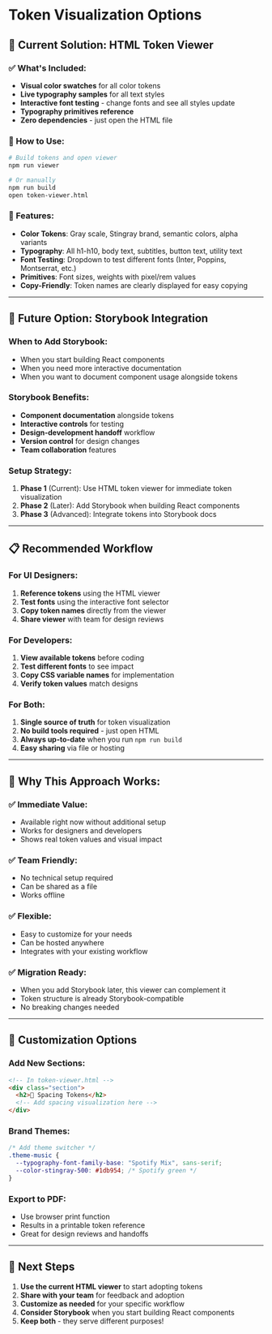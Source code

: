 # Token Visualization Options

## 🎯 **Current Solution: HTML Token Viewer**

### **✅ What's Included:**

- **Visual color swatches** for all color tokens
- **Live typography samples** for all text styles
- **Interactive font testing** - change fonts and see all styles update
- **Typography primitives reference**
- **Zero dependencies** - just open the HTML file

### **🚀 How to Use:**

```bash
# Build tokens and open viewer
npm run viewer

# Or manually
npm run build
open token-viewer.html
```

### **🎨 Features:**

- **Color Tokens**: Gray scale, Stingray brand, semantic colors, alpha variants
- **Typography**: All h1-h10, body text, subtitles, button text, utility text
- **Font Testing**: Dropdown to test different fonts (Inter, Poppins, Montserrat, etc.)
- **Primitives**: Font sizes, weights with pixel/rem values
- **Copy-Friendly**: Token names are clearly displayed for easy copying

---

## 🔮 **Future Option: Storybook Integration**

### **When to Add Storybook:**

- When you start building React components
- When you need more interactive documentation
- When you want to document component usage alongside tokens

### **Storybook Benefits:**

- **Component documentation** alongside tokens
- **Interactive controls** for testing
- **Design-development handoff** workflow
- **Version control** for design changes
- **Team collaboration** features

### **Setup Strategy:**

1. **Phase 1** (Current): Use HTML token viewer for immediate token visualization
2. **Phase 2** (Later): Add Storybook when building React components
3. **Phase 3** (Advanced): Integrate tokens into Storybook docs

---

## 📋 **Recommended Workflow**

### **For UI Designers:**

1. **Reference tokens** using the HTML viewer
2. **Test fonts** using the interactive font selector
3. **Copy token names** directly from the viewer
4. **Share viewer** with team for design reviews

### **For Developers:**

1. **View available tokens** before coding
2. **Test different fonts** to see impact
3. **Copy CSS variable names** for implementation
4. **Verify token values** match designs

### **For Both:**

1. **Single source of truth** for token visualization
2. **No build tools required** - just open HTML
3. **Always up-to-date** when you run `npm run build`
4. **Easy sharing** via file or hosting

---

## 🎯 **Why This Approach Works:**

### **✅ Immediate Value:**

- Available right now without additional setup
- Works for designers and developers
- Shows real token values and visual impact

### **✅ Team Friendly:**

- No technical setup required
- Can be shared as a file
- Works offline

### **✅ Flexible:**

- Easy to customize for your needs
- Can be hosted anywhere
- Integrates with your existing workflow

### **✅ Migration Ready:**

- When you add Storybook later, this viewer can complement it
- Token structure is already Storybook-compatible
- No breaking changes needed

---

## 🔧 **Customization Options**

### **Add New Sections:**

```html
<!-- In token-viewer.html -->
<div class="section">
  <h2>🔳 Spacing Tokens</h2>
  <!-- Add spacing visualization here -->
</div>
```

### **Brand Themes:**

```css
/* Add theme switcher */
.theme-music {
  --typography-font-family-base: "Spotify Mix", sans-serif;
  --color-stingray-500: #1db954; /* Spotify green */
}
```

### **Export to PDF:**

- Use browser print function
- Results in a printable token reference
- Great for design reviews and handoffs

---

## 🚀 **Next Steps**

1. **Use the current HTML viewer** to start adopting tokens
2. **Share with your team** for feedback and adoption
3. **Customize as needed** for your specific workflow
4. **Consider Storybook** when you start building React components
5. **Keep both** - they serve different purposes!

